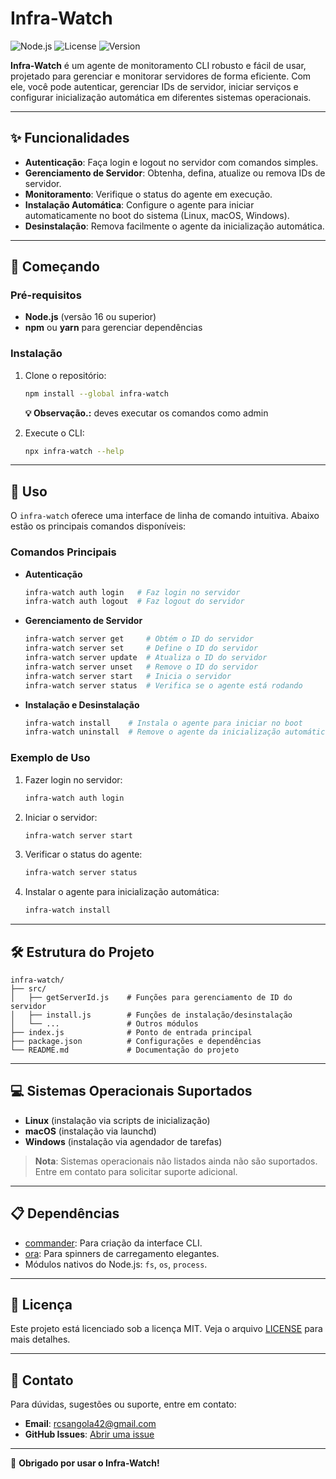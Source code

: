 # Infra-Watch

![Node.js](https://img.shields.io/badge/Node.js-v16+-green) ![License](https://img.shields.io/badge/license-MIT-blue) ![Version](https://img.shields.io/badge/version-1.0.0-brightgreen)

**Infra-Watch** é um agente de monitoramento CLI robusto e fácil de usar, projetado para gerenciar e monitorar servidores de forma eficiente. Com ele, você pode autenticar, gerenciar IDs de servidor, iniciar serviços e configurar inicialização automática em diferentes sistemas operacionais.

---

## ✨ Funcionalidades

- **Autenticação**: Faça login e logout no servidor com comandos simples.
- **Gerenciamento de Servidor**: Obtenha, defina, atualize ou remova IDs de servidor.
- **Monitoramento**: Verifique o status do agente em execução.
- **Instalação Automática**: Configure o agente para iniciar automaticamente no boot do sistema (Linux, macOS, Windows).
- **Desinstalação**: Remova facilmente o agente da inicialização automática.

---

## 🚀 Começando

### Pré-requisitos

- **Node.js** (versão 16 ou superior)
- **npm** ou **yarn** para gerenciar dependências

### Instalação

1. Clone o repositório:
   ```bash
   npm install --global infra-watch
   ```
   **💡 Observação.:** deves executar os comandos como admin


2. Execute o CLI:
   ```bash
   npx infra-watch --help
   ```


---

## 📖 Uso

O `infra-watch` oferece uma interface de linha de comando intuitiva. Abaixo estão os principais comandos disponíveis:

### Comandos Principais

- **Autenticação**
  ```bash
  infra-watch auth login   # Faz login no servidor
  infra-watch auth logout  # Faz logout do servidor
  ```

- **Gerenciamento de Servidor**
  ```bash
  infra-watch server get     # Obtém o ID do servidor
  infra-watch server set     # Define o ID do servidor
  infra-watch server update  # Atualiza o ID do servidor
  infra-watch server unset   # Remove o ID do servidor
  infra-watch server start   # Inicia o servidor
  infra-watch server status  # Verifica se o agente está rodando
  ```

- **Instalação e Desinstalação**
  ```bash
  infra-watch install    # Instala o agente para iniciar no boot
  infra-watch uninstall  # Remove o agente da inicialização automática
  ```

### Exemplo de Uso

1. Fazer login no servidor:
   ```bash
   infra-watch auth login
   ```

2. Iniciar o servidor:
   ```bash
   infra-watch server start
   ```

3. Verificar o status do agente:
   ```bash
   infra-watch server status
   ```

4. Instalar o agente para inicialização automática:
   ```bash
   infra-watch install
   ```

---

## 🛠️ Estrutura do Projeto

```plaintext
infra-watch/
├── src/
│   ├── getServerId.js    # Funções para gerenciamento de ID do servidor
│   ├── install.js        # Funções de instalação/desinstalação
│   └── ...               # Outros módulos
├── index.js              # Ponto de entrada principal
├── package.json          # Configurações e dependências
└── README.md             # Documentação do projeto
```

---

## 💻 Sistemas Operacionais Suportados

- **Linux** (instalação via scripts de inicialização)
- **macOS** (instalação via launchd)
- **Windows** (instalação via agendador de tarefas)

> **Nota**: Sistemas operacionais não listados ainda não são suportados. Entre em contato para solicitar suporte adicional.

---

## 📋 Dependências

- [commander](https://www.npmjs.com/package/commander): Para criação da interface CLI.
- [ora](https://www.npmjs.com/package/ora): Para spinners de carregamento elegantes.
- Módulos nativos do Node.js: `fs`, `os`, `process`.

---


## 📜 Licença

Este projeto está licenciado sob a licença MIT. Veja o arquivo [LICENSE](LICENSE) para mais detalhes.

---

## 📧 Contato

Para dúvidas, sugestões ou suporte, entre em contato:

- **Email**: rcsangola42@gmail.com
- **GitHub Issues**: [Abrir uma issue](git@github.com:JustinoSoares/agenteInfraWatch.git)

---

🌟 **Obrigado por usar o Infra-Watch!**